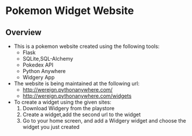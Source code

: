 # Pokemon Widget Website

## Overview
- This is a pokemon website created using the following tools:
  - Flask
  - SQLite,SQL-Alchemy
  - Pokedex API
  - Python Anywhere
  - Widgery App
- The website is being maintained at the following url:
  - http://wereign.pythonanywhere.com/
  - http://wereign.pythonanywhere.com/widgets
- To create a widget using the given sites:
  1. Download Widgery from the playstore
  2. Create a widget,add the second url to the widget
  3. Go to your home screen, and add a Widgery widget
    and choose the widget you just created